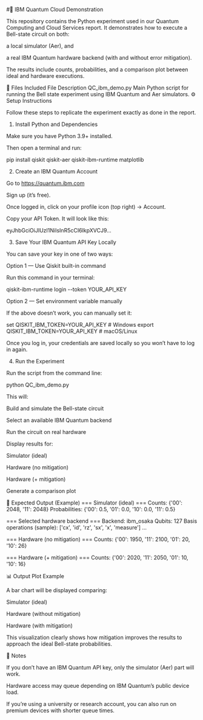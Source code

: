 #🧠 IBM Quantum Cloud Demonstration

This repository contains the Python experiment used in our Quantum Computing and Cloud Services report.
It demonstrates how to execute a Bell-state circuit on both:

a local simulator (Aer), and

a real IBM Quantum hardware backend (with and without error mitigation).

The results include counts, probabilities, and a comparison plot between ideal and hardware executions.

🧩 Files Included
File	Description
QC_ibm_demo.py	Main Python script for running the Bell state experiment using IBM Quantum and Aer simulators.
⚙️ Setup Instructions

Follow these steps to replicate the experiment exactly as done in the report.

1. Install Python and Dependencies

Make sure you have Python 3.9+ installed.

Then open a terminal and run:

pip install qiskit qiskit-aer qiskit-ibm-runtime matplotlib

2. Create an IBM Quantum Account

Go to https://quantum.ibm.com

Sign up (it’s free).

Once logged in, click on your profile icon (top right) → Account.

Copy your API Token.
It will look like this:

eyJhbGciOiJIUzI1NiIsInR5cCI6IkpXVCJ9...

3. Save Your IBM Quantum API Key Locally

You can save your key in one of two ways:

Option 1 — Use Qiskit built-in command

Run this command in your terminal:

qiskit-ibm-runtime login --token YOUR_API_KEY

Option 2 — Set environment variable manually

If the above doesn’t work, you can manually set it:

set QISKIT_IBM_TOKEN=YOUR_API_KEY        # Windows
export QISKIT_IBM_TOKEN=YOUR_API_KEY     # macOS/Linux


Once you log in, your credentials are saved locally so you won’t have to log in again.

4. Run the Experiment

Run the script from the command line:

python QC_ibm_demo.py


This will:

Build and simulate the Bell-state circuit

Select an available IBM Quantum backend

Run the circuit on real hardware

Display results for:

Simulator (ideal)

Hardware (no mitigation)

Hardware (+ mitigation)

Generate a comparison plot

🧾 Expected Output (Example)
=== Simulator (ideal) ===
Counts: {'00': 2048, '11': 2048}
Probabilities: {'00': 0.5, '01': 0.0, '10': 0.0, '11': 0.5}

=== Selected hardware backend ===
Backend: ibm_osaka
Qubits: 127
Basis operations (sample): ['cx', 'id', 'rz', 'sx', 'x', 'measure'] …

=== Hardware (no mitigation) ===
Counts: {'00': 1950, '11': 2100, '01': 20, '10': 26}

=== Hardware (+ mitigation) ===
Counts: {'00': 2020, '11': 2050, '01': 10, '10': 16}

📊 Output Plot Example

A bar chart will be displayed comparing:

Simulator (ideal)

Hardware (without mitigation)

Hardware (with mitigation)

This visualization clearly shows how mitigation improves the results to approach the ideal Bell-state probabilities.

🧠 Notes

If you don’t have an IBM Quantum API key, only the simulator (Aer) part will work.

Hardware access may queue depending on IBM Quantum’s public device load.

If you’re using a university or research account, you can also run on premium devices with shorter queue times.
